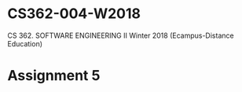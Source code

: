# CS362-004-W2018
CS 362. SOFTWARE ENGINEERING II Winter 2018 (Ecampus-Distance Education)

# Assignment 5
